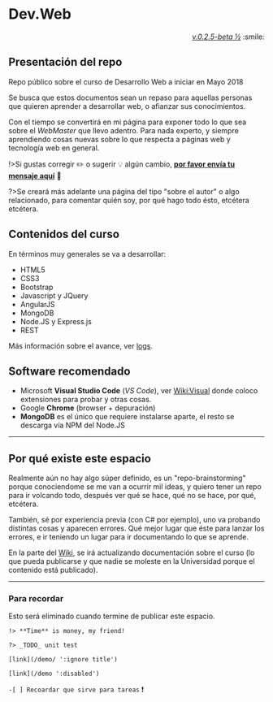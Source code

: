 # Dev.Web

<div align="right"><i><a href="https://github.com/SidVal/dev.web/releases" target="_new">v.0.2.5-beta ½</a></i> :smile: </div>

## Presentación del repo

Repo público sobre el curso de Desarrollo Web a iniciar en Mayo 2018

Se busca que estos documentos sean un repaso para aquellas personas que quieren aprender a desarrollar web, o afianzar sus conocimientos.

Con el tiempo se convertirá en mi página para exponer todo lo que sea sobre el _WebMaster_ que llevo adentro. Para nada experto, y siempre aprendiendo cosas nuevas sobre lo que respecta a páginas web y tecnología web en general.

!>Si gustas corregir :pencil2: o sugerir :bulb: algún cambio, [**por favor envía tu mensaje aquí**](https://github.com/SidVal/dev.web/issues/new?assignee=SidVal) :pray:

?>Se creará más adelante una página del tipo "sobre el autor" o algo relacionado, para comentar quién soy, por qué hago todo ésto, etcétera etcétera.

## Contenidos del curso

En términos muy generales se va a desarrollar:

* HTML5
* CSS3
* Bootstrap
* Javascript y JQuery
* AngularJS
* MongoDB
* Node.JS y Express.js
* REST

Más información sobre el avance, ver [logs](https://github.com/SidVal/dev.web/wiki/logs).

## Software recomendado

* Microsoft **Visual Studio Code** (_VS Code_), ver [Wiki:Visual](https://github.com/SidVal/dev.web/wiki/Visual-Studio-Code) donde coloco extensiones para probar y otras cosas.
* Google **Chrome** (browser + depuración)
* **MongoDB** es el único que requiere instalarse aparte, el resto se descarga vía NPM del Node.JS

***

## Por qué existe este espacio

Realmente aún no hay algo súper definido, es un "repo-brainstorming" porque conociendome se me van a ocurrir mil ideas, y quiero tener un repo para ir volcando todo, después ver qué se hace, qué no se hace, por qué, etcétera.

También, sé por experiencia previa (con C# por ejemplo), uno va probando distintas cosas y aparecen errores.
Qué mejor lugar que éste para lanzar los errores, e ir teniendo un lugar para ir documentando lo que se aprende.

En la parte del [Wiki](https://github.com/SidVal/dev.web/wiki), se irá actualizando documentación sobre el curso (lo que pueda publicarse y que nadie se moleste en la Universidad porque el contenido está publicado).

***

### Para recordar

Esto será eliminado cuando termine de publicar este espacio.

`!> **Time** is money, my friend!`

`?> _TODO_ unit test`

`[link](/demo/ ':ignore title')`

`[link](/demo ':disabled')`

`-[ ] Recoardar que sirve para tareas` :exclamation:
